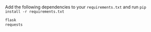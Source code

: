 Add the following dependencies to your `requirements.txt` and run `pip install -r requirements.txt`

```js
flask
requests
```
